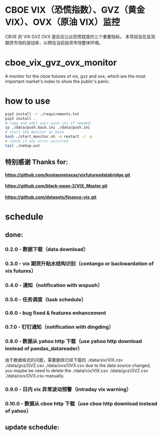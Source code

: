 # CBOE VIX（恐慌指数）、GVZ（黄金 VIX）、OVX（原油 VIX）监控
CBOE 的 VIX GVZ OVX 是反应公众恐慌程度的三个重要指标。
本项目旨在监测期货市场的波动率，以预估当前投资市场整体环境。

# cboe_vix_gvz_ovx_monitor
A monitor for the cboe futures of vix, gvz and ovx, which are the most important market's index to show the public's panic.

# how to use
```bash
pip3 install -r ./requirements.txt
pip3 install .
# copy and edit your push.ini if needed.
cp ./data/push.back.ini ./data/push.ini
# start the monitor at back
bash ./start_monitor.sh -m restart -i -p
# check if any error occurred
tail ./nohup.out
```

## 特别感谢 Thanks for:
#### https://github.com/kostasmetaxas/vixfuturesdatabridge.git
#### https://github.com/black-swan-2/VIX_Master.git
#### https://github.com/datasets/finance-vix.git

# schedule
## done:
### 0.2.0 - 数据下载（data download）
### 0.3.0 - vix 期货升贴水结构识别（contango or backwardation of vix futures）
### 0.4.0 - 通知（notification with wxpush）
### 0.5.0 - 任务调度（task schedule）
### 0.6.0 - bug fixed & features enhancement
### 0.7.0 - 钉钉通知（notification with dingding）
### 0.8.0 - 数据从 yahoo http 下载（use yahoo http download instead of pandas_datareader）
由于数据格式的问题，需要删除已经下载的 ./data/vix/VIX.csv ./data/gvz/GVZ.csv ./data/ovx/OVX.csv
due to the data source changed, you maybe be need to delete the ./data/vix/VIX.csv ./data/gvz/GVZ.csv ./data/ovx/OVX.csv manually.
### 0.9.0 - 日内 vix 异常波动预警（intraday vix warning）
### 0.10.0 - 数据从 cboe http 下载（use cboe http download instead of yahoo）
## update schedule:
